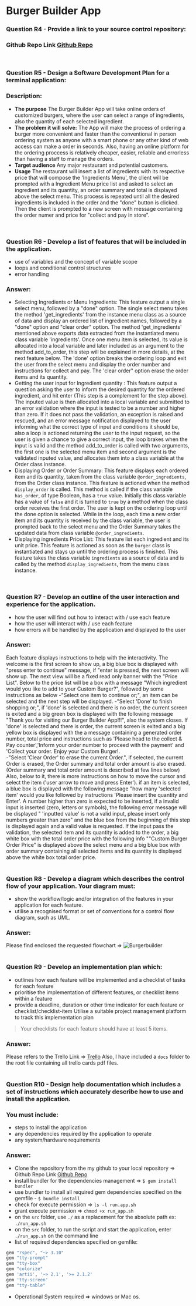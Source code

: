 # Burger Builder App

### Question R4 - Provide a link to your source control repository:
### Github Repo Link [Github Repo](https://github.com/Kryptic2020/ruby-burger-builder-app)     
<br>  

### Question R5 - Design a Software Development Plan for a terminal application:
### Description:
-   **The purpose** The Burger Builder App will take online orders of customized burgers, where the user can select a range of ingredients, also the quantity of each selected ingredient.
-   **The problem it will solve:** The App will make the process of ordering a burger more convenient and faster than the conventional in person ordering system as anyone with a smart phone or any other kind of web access can make a order in seconds. Also, having an online platform for the ordering proccess is relatively cheaper, easier, reliable and errorless than having a staff to manage the orders.
-   **Target audience** Any major restaurant and potential customers.  
-   **Usage** The restaurant will insert a list of ingredients with its respective price that will compose the 'Ingredients Menu', the client will be prompted with a Ingredient Menu price list and asked to select an ingredient and its quantity, an order summary and total is displayed above the select menu. This process is repeated until all the desired ingredients is included in the order and the "done" button is clicked. Then the client is prompted to a new screen with message containing the order numer and price for "collect and pay in store".      
<br>   

### Question R6 - Develop a list of features that will be included in the application.
- use of variables and the concept of variable scope
- loops and conditional control structures
- error handling
### Answer:
- Selecting Ingredients or Menu Ingredients: This feature output a single select menu, followed by a "done" option. The single select menu takes the method 'get_ingredients' from the instance menu class as a source of data and display an ordered list of ingredient names, followed by a "done" option and "clear order" option. The method 'get_ingredients' mentioned above exports data extracted from the instantiated menu class variable 'ingredients'. Once one menu item is selected, its value is allocated into a local variable and later included as an argument to the method add_to_order, this step will be explained in more details, at the next feature below. The 'done' option breaks the ordering loop and exit the user from the select menu and display the order number and instructions for collect and pay. The 'clear order" option erase the order items and its quantity.  
- Getting the user input for Ingredient quantity : This feature output a question asking the user to inform the desired quantity for the ordered ingredient, and hit enter (This step is a complement for the step above). The inputed value is then allocated into a local variable and submitted to an error validation where the input is tested to be a number and higher than zero. If it does not pass the validation, an exception is raised and rescued, and an error message notification displayed to the user informing what the correct type of input and conditions it should be, also a loop is actioned returning the user to the input request, so the user is given a chance to give a correct input, the loop brakes when the input is valid and the method add_to_order is called with two arguments, the first one is the selected menu item and second argument is the validated inputed value, and allocates them into a class variable at the Order class instance. 
 - Displaying Order or Order Summary: This feature displays each ordered item and its quantity, taken from the class variable `@order_ingredients`, from the Order class instance. This feature is actioned when the method `display_order` is called. This method is called if the class variable `has_order`, of type Boolean, has a `true` value. Initially this class variable has a value of `false` and it is turned to `true` by a method when the class order receives the first order. The user is kept on the ordering loop until the done option is selected. While in the loop, each time a new order item and its quantity is received by the class variable, the user is prompted back to the select menu and the Order Summary takes the updated data from class variable `@order_ingredients`.
 - Displaying ingredients Price List: This feature list each ingredient and its unit price. This feature is actioned as soon as the `burger` class is instantiated and stays up until the ordering process is finished. This feature takes the class variable `ingredients` as a source of data and is called by the method `display_ingredients`, from the menu class instance.    
 <br>   
 
### Question R7 - Develop an outline of the user interaction and experience for the application.
- how the user will find out how to interact with / use each feature
- how the user will interact with / use each feature
- how errors will be handled by the application and displayed to the user
### Answer:
Each feature displays instructions to help with the interactivity. 
The welcome is the first screen to show up, a big blue box is displayed with "press enter to continue" message, if "enter is pressed, the next screen will show up. 
The next view will be a fixed read only banner with the "Price List".
Below to the price list will be a box with a message  "Which ingredient would you like to add to your Custom Burger?", followed by some instructions as below
-"Select one item to continue or;", an item can be selected and the next step will be displayed. 
-"Select 'Done' to finish shopping or;", if 'done' is selected and there is no order, the current screen is exited and a big green box is displayed with the following message "Thank you for visiting our Burger Builder App!!!", also the system closes. If 'done' is selected and there is order, the current screen is exited and a big yellow box is displayed with the a message containing a generated order number, total price and instructions such as 'Please head to the collect & Pay counter','Inform your order number to proceed with the payment' and 'Collect your order. Enjoy your Custom Burger!.   
-"Select 'Clear Order' to erase the current Order.", if selected, the current Order is erased, the Order summary and total order amount is also erased.(Order summary and total order amount is described at few lines below)
Also, below to it, there is more instructions on how to move the cursor and select the item ('user arrow to move and press Enter').
if an item is selected, a blue box is displayed with the following message "how many 'selected item' would you like followed by instructions 'Please insert the quantity and Enter'. A number higher than zero is expected to be inserted, if a invalid input is inserted (zero, letters or symbols), the following error message will be displayed " 'inputted value' is not a valid input, please insert only numbers greater than zero" and the blue box from the beginning of this step is displayed again and a valid value is requested. If the input pass the validation, the selected item and its quantity is added to the order, a big white box with the total order price with the following info ""Custom Burger Order Price" is displayed above the select menu and a big blue box with order summary containing all selected items and its quantity is displayed above the white box total order price.   
<br> 

### Question R8 - Develop a diagram which describes the control flow of your application. Your diagram must:
- show the workflow/logic and/or integration of the features in your application for each feature.
- utilise a recognised format or set of conventions for a control flow diagram, such as UML.
### Answer:
Please find enclosed the requested flowchart => ![Burgerbuilder](docs/BurgerBuilder.png)  
<br> 

### Question R9 - Develop an implementation plan which:
- outlines how each feature will be implemented and a checklist of tasks for each feature
- prioritise the implementation of different features, or checklist items within a feature
- provide a deadline, duration or other time indicator for each feature or checklist/checklist-item
Utilise a suitable project management platform to track this implementation plan
> Your checklists for each feature should have at least 5 items.
### Answer:
Please refers to the Trello Link => [Trello](https://trello.com/b/fGeWOY6F/burger-builder)
Also, I have included a `docs` folder to the root file containing all trello cards pdf files.  
<br> 

### Question R10 - Design help documentation which includes a set of instructions which accurately describe how to use and install the application.
### You must include:
- steps to install the application
- any dependencies required by the application to operate
- any system/hardware requirements
### Answer:
- Clone the repository from the my github to your local repository => Github Repo Link [Github Repo](https://github.com/Kryptic2020/ruby-burger-builder-app) 
- install bundler for the dependencies management => `$ gem install bundler`
- use bundler to install all required gem dependencies specified on the gemfile - `$ bundle install`
- check for execute permission => `ls -l run.app.sh`
- grant execute permission => `chmod +x run_app.sh`
- on the `src` folder, use `./` as a replacement for the absolute path   ex: `./run_app.sh`
- on the `src` folder, to run the script and start the application, enter `./run_app.sh` on the command line
- list of required dependencies specified on gemfile:
```ruby
gem "rspec", "~> 3.10"
gem "tty-prompt"
gem "tty-box"
gem "colorize"
gem 'artii', '~> 2.1', '>= 2.1.2'
gem 'tty-screen'
gem "tty-table"
```
- Operational System required => windows or Mac os.

